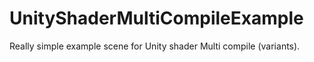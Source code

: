 # UnityShaderMultiCompileExample
Really simple example scene for Unity shader Multi compile (variants).
